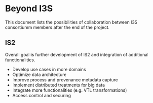 # Beyond I3S

This document lists the possibilities of collaboration between I3S consortiumm members after the end of the project.


## IS2

Overall goal is further development of IS2 and integration of additional functionalities.

  * Develop use cases in more domains
  * Optimize data architecture
  * Improve process and provenance metadata capture
  * Implement distributed treatments for big data
  * Integrate more functionalities (e.g. VTL transformations)
  * Access control and securing